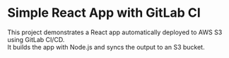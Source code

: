 # Simple React App with GitLab CI

This project demonstrates a React app automatically deployed to AWS S3 using GitLab CI/CD.  
It builds the app with Node.js and syncs the output to an S3 bucket.  
